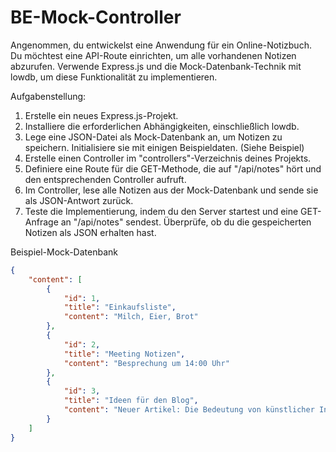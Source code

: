 # BE-Mock-Controller

Angenommen, du entwickelst eine Anwendung für ein Online-Notizbuch. Du möchtest eine API-Route einrichten, um alle vorhandenen Notizen abzurufen. Verwende Express.js und die Mock-Datenbank-Technik mit lowdb, um diese Funktionalität zu implementieren.

Aufgabenstellung:

1. Erstelle ein neues Express.js-Projekt.
2. Installiere die erforderlichen Abhängigkeiten, einschließlich lowdb.
3. Lege eine JSON-Datei als Mock-Datenbank an, um Notizen zu speichern. Initialisiere sie mit einigen Beispieldaten. (Siehe Beispiel)
4. Erstelle einen Controller im "controllers"-Verzeichnis deines Projekts.
5. Definiere eine Route für die GET-Methode, die auf "/api/notes" hört und den entsprechenden Controller aufruft.
6. Im Controller, lese alle Notizen aus der Mock-Datenbank und sende sie als JSON-Antwort zurück.
7. Teste die Implementierung, indem du den Server startest und eine GET-Anfrage an "/api/notes" sendest. Überprüfe, ob du die gespeicherten Notizen als JSON erhalten hast.

Beispiel-Mock-Datenbank

```json
{
    "content": [
        {
            "id": 1,
            "title": "Einkaufsliste",
            "content": "Milch, Eier, Brot"
        },
        {
            "id": 2,
            "title": "Meeting Notizen",
            "content": "Besprechung um 14:00 Uhr"
        },
        {
            "id": 3,
            "title": "Ideen für den Blog",
            "content": "Neuer Artikel: Die Bedeutung von künstlicher Intelligenz"
        }
    ]
}
```
